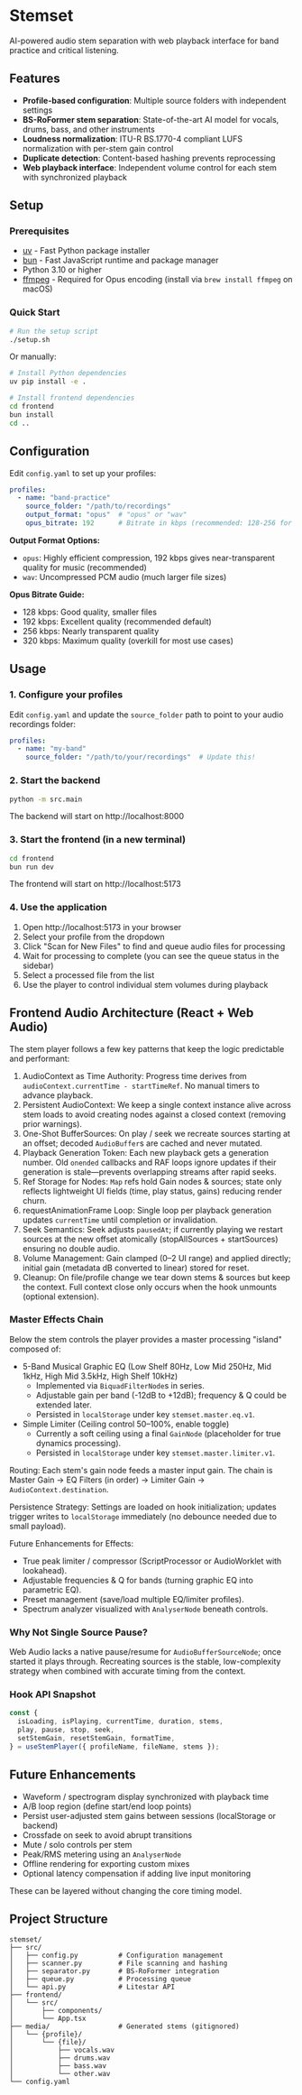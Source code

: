 # Stemset

AI-powered audio stem separation with web playback interface for band practice and critical listening.

## Features

- **Profile-based configuration**: Multiple source folders with independent settings
- **BS-RoFormer stem separation**: State-of-the-art AI model for vocals, drums, bass, and other instruments
- **Loudness normalization**: ITU-R BS.1770-4 compliant LUFS normalization with per-stem gain control
- **Duplicate detection**: Content-based hashing prevents reprocessing
- **Web playback interface**: Independent volume control for each stem with synchronized playback

## Setup

### Prerequisites

- [uv](https://docs.astral.sh/uv/) - Fast Python package installer
- [bun](https://bun.sh/) - Fast JavaScript runtime and package manager
- Python 3.10 or higher
- [ffmpeg](https://ffmpeg.org/) - Required for Opus encoding (install via `brew install ffmpeg` on macOS)

### Quick Start

```bash
# Run the setup script
./setup.sh
```

Or manually:

```bash
# Install Python dependencies
uv pip install -e .

# Install frontend dependencies
cd frontend
bun install
cd ..
```

## Configuration

Edit `config.yaml` to set up your profiles:

```yaml
profiles:
  - name: "band-practice"
    source_folder: "/path/to/recordings"
    output_format: "opus"  # "opus" or "wav"
    opus_bitrate: 192      # Bitrate in kbps (recommended: 128-256 for music)
```

**Output Format Options:**
- `opus`: Highly efficient compression, 192 kbps gives near-transparent quality for music (recommended)
- `wav`: Uncompressed PCM audio (much larger file sizes)

**Opus Bitrate Guide:**
- 128 kbps: Good quality, smaller files
- 192 kbps: Excellent quality (recommended default)
- 256 kbps: Nearly transparent quality
- 320 kbps: Maximum quality (overkill for most use cases)

## Usage

### 1. Configure your profiles

Edit `config.yaml` and update the `source_folder` path to point to your audio recordings folder:

```yaml
profiles:
  - name: "my-band"
    source_folder: "/path/to/your/recordings"  # Update this!
```

### 2. Start the backend

```bash
python -m src.main
```

The backend will start on http://localhost:8000

### 3. Start the frontend (in a new terminal)

```bash
cd frontend
bun run dev
```

The frontend will start on http://localhost:5173

### 4. Use the application

1. Open http://localhost:5173 in your browser
2. Select your profile from the dropdown
3. Click "Scan for New Files" to find and queue audio files for processing
4. Wait for processing to complete (you can see the queue status in the sidebar)
5. Select a processed file from the list
6. Use the player to control individual stem volumes during playback

## Frontend Audio Architecture (React + Web Audio)

The stem player follows a few key patterns that keep the logic predictable and performant:

1. AudioContext as Time Authority: Progress time derives from `audioContext.currentTime - startTimeRef`. No manual timers to advance playback.
2. Persistent AudioContext: We keep a single context instance alive across stem loads to avoid creating nodes against a closed context (removing prior warnings).
3. One-Shot BufferSources: On play / seek we recreate sources starting at an offset; decoded `AudioBuffer`s are cached and never mutated.
4. Playback Generation Token: Each new playback gets a generation number. Old `onended` callbacks and RAF loops ignore updates if their generation is stale—prevents overlapping streams after rapid seeks.
5. Ref Storage for Nodes: `Map` refs hold Gain nodes & sources; state only reflects lightweight UI fields (time, play status, gains) reducing render churn.
6. requestAnimationFrame Loop: Single loop per playback generation updates `currentTime` until completion or invalidation.
7. Seek Semantics: Seek adjusts `pausedAt`; if currently playing we restart sources at the new offset atomically (stopAllSources + startSources) ensuring no double audio.
8. Volume Management: Gain clamped (0–2 UI range) and applied directly; initial gain (metadata dB converted to linear) stored for reset.
9. Cleanup: On file/profile change we tear down stems & sources but keep the context. Full context close only occurs when the hook unmounts (optional extension).

### Master Effects Chain

Below the stem controls the player provides a master processing "island" composed of:

- 5-Band Musical Graphic EQ (Low Shelf 80Hz, Low Mid 250Hz, Mid 1kHz, High Mid 3.5kHz, High Shelf 10kHz)
  - Implemented via `BiquadFilterNode`s in series.
  - Adjustable gain per band (-12dB to +12dB); frequency & Q could be extended later.
  - Persisted in `localStorage` under key `stemset.master.eq.v1`.
- Simple Limiter (Ceiling control 50–100%, enable toggle)
  - Currently a soft ceiling using a final `GainNode` (placeholder for true dynamics processing).
  - Persisted in `localStorage` under key `stemset.master.limiter.v1`.

Routing: Each stem's gain node feeds a master input gain. The chain is Master Gain → EQ Filters (in order) → Limiter Gain → `AudioContext.destination`.

Persistence Strategy: Settings are loaded on hook initialization; updates trigger writes to `localStorage` immediately (no debounce needed due to small payload).

Future Enhancements for Effects:
- True peak limiter / compressor (ScriptProcessor or AudioWorklet with lookahead).
- Adjustable frequencies & Q for bands (turning graphic EQ into parametric EQ).
- Preset management (save/load multiple EQ/limiter profiles).
- Spectrum analyzer visualized with `AnalyserNode` beneath controls.

### Why Not Single Source Pause?
Web Audio lacks a native pause/resume for `AudioBufferSourceNode`; once started it plays through. Recreating sources is the stable, low-complexity strategy when combined with accurate timing from the context.

### Hook API Snapshot

```ts
const {
  isLoading, isPlaying, currentTime, duration, stems,
  play, pause, stop, seek,
  setStemGain, resetStemGain, formatTime,
} = useStemPlayer({ profileName, fileName, stems });
```

## Future Enhancements

- Waveform / spectrogram display synchronized with playback time
- A/B loop region (define start/end loop points)
- Persist user-adjusted stem gains between sessions (localStorage or backend)
- Crossfade on seek to avoid abrupt transitions
- Mute / solo controls per stem
- Peak/RMS metering using an `AnalyserNode`
- Offline rendering for exporting custom mixes
- Optional latency compensation if adding live input monitoring

These can be layered without changing the core timing model.

## Project Structure

```
stemset/
├── src/
│   ├── config.py          # Configuration management
│   ├── scanner.py         # File scanning and hashing
│   ├── separator.py       # BS-RoFormer integration
│   ├── queue.py           # Processing queue
│   └── api.py             # Litestar API
├── frontend/
│   └── src/
│       ├── components/
│       └── App.tsx
├── media/                 # Generated stems (gitignored)
│   └── {profile}/
│       └── {file}/
│           ├── vocals.wav
│           ├── drums.wav
│           ├── bass.wav
│           └── other.wav
└── config.yaml
```
